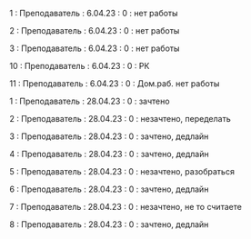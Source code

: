 1 : Преподаватель : 6.04.23 : 0 : нет работы

2 : Преподаватель : 6.04.23 : 0 : нет работы

3 : Преподаватель : 6.04.23 : 0 : нет работы

10 : Преподаватель : 6.04.23 : 0 : РК

11 : Преподаватель : 6.04.23 : 0 : Дом.раб. нет работы

1 : Преподаватель : 28.04.23 : 0 : зачтено

2 : Преподаватель : 28.04.23 : 0 : незачтено, переделать

3 : Преподаватель : 28.04.23 : 0 : зачтено, дедлайн

4 : Преподаватель : 28.04.23 : 0 : зачтено, дедлайн

5 : Преподаватель : 28.04.23 : 0 : незачтено, разобраться

6 : Преподаватель : 28.04.23 : 0 : зачтено, дедлайн

7 : Преподаватель : 28.04.23 : 0 : незачтено, не то считаете

8 : Преподаватель : 28.04.23 : 0 : зачтено, дедлайн


